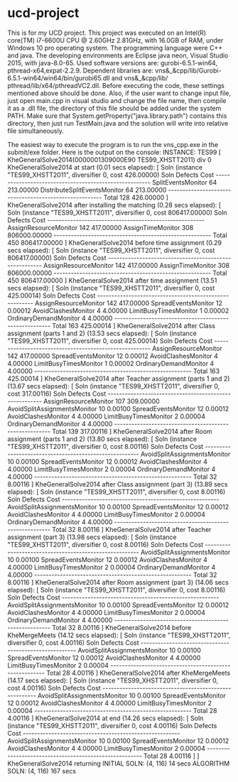 # ucd-project
This is for my UCD project.
This project was executed on an Intel(R) core(TM) i7-6600U CPU @ 2.60GHz 2.81GHz, with 16.0GB of RAM, under Windows 10 pro operating system.
The programming language were C++ and java. 
The developing environments are Eclipse java neon, Visual Studio 2015, with java-8.0-65. 
Used software versions are: gurobi-6.5.1-win64, pthread-x64,expat-2.2.9. 
Dependent libraries are: vns&\_&cpp/lib/Gurobi-6.5.1-win64/win64/bin/gurobi65.dll and vns&\_&cpp/lib/ pthread/lib/x64/pthreadVC2.dll.
Before executing the code, these settings mentioned above should be done. 
Also, if the user want to change input file, just open main.cpp in visual studio and change the file name, then compile it as a .dll file, 
the directory of this file should be added under the system PATH. Make sure that System.getProperty("java.library.path") contains this 
directory, then just run TestMain.java and the solution will write into relative file simultaneously. 

The easiest way to execute the program is to run the vns_cpp.exe in the submit/exe folder.
Here is the output on the console:
INSTANCE: TES99
[ KheGeneralSolve2014(0000001309000E90 TES99_XHSTT2011) div 0
  KheGeneralSolve2014 at start (0.01 secs elapsed):
  [ Soln (instance "TES99_XHSTT2011", diversifier 0, cost 426.00000)
    Soln                              Defects          Cost
    -------------------------------------------------------
    SplitEventsMonitor                     64     213.00000
    DistributeSplitEventsMonitor           64     213.00000
    -------------------------------------------------------
    Total                                 128     426.00000
  ]
  KheGeneralSolve2014 after installing the matching (0.28 secs elapsed):
  [ Soln (instance "TES99_XHSTT2011", diversifier 0, cost 806417.00000)
    Soln                              Defects          Cost
    -------------------------------------------------------
    AssignResourceMonitor                 142     417.00000
    AssignTimeMonitor                     308  806000.00000
    -------------------------------------------------------
    Total                                 450  806417.00000
  ]
  KheGeneralSolve2014 before time assignment (0.29 secs elapsed):
  [ Soln (instance "TES99_XHSTT2011", diversifier 0, cost 806417.00000)
    Soln                              Defects          Cost
    -------------------------------------------------------
    AssignResourceMonitor                 142     417.00000
    AssignTimeMonitor                     308  806000.00000
    -------------------------------------------------------
    Total                                 450  806417.00000
  ]
  KheGeneralSolve2014 after time assignment (13.51 secs elapsed):
  [ Soln (instance "TES99_XHSTT2011", diversifier 0, cost 425.00014)
    Soln                              Defects          Cost
    -------------------------------------------------------
    AssignResourceMonitor                 142     417.00000
    SpreadEventsMonitor                    12       0.00012
    AvoidClashesMonitor                     4       4.00000
    LimitBusyTimesMonitor                   1       0.00002
    OrdinaryDemandMonitor                   4       4.00000
    -------------------------------------------------------
    Total                                 163     425.00014
  ]
  KheGeneralSolve2014 after Class assignment (parts 1 and 2) (13.53 secs elapsed):
  [ Soln (instance "TES99_XHSTT2011", diversifier 0, cost 425.00014)
    Soln                              Defects          Cost
    -------------------------------------------------------
    AssignResourceMonitor                 142     417.00000
    SpreadEventsMonitor                    12       0.00012
    AvoidClashesMonitor                     4       4.00000
    LimitBusyTimesMonitor                   1       0.00002
    OrdinaryDemandMonitor                   4       4.00000
    -------------------------------------------------------
    Total                                 163     425.00014
  ]
  KheGeneralSolve2014 after Teacher assignment (parts 1 and 2) (13.67 secs elapsed):
  [ Soln (instance "TES99_XHSTT2011", diversifier 0, cost 317.00116)
    Soln                              Defects          Cost
    -------------------------------------------------------
    AssignResourceMonitor                 107     309.00000
    AvoidSplitAssignmentsMonitor           10       0.00100
    SpreadEventsMonitor                    12       0.00012
    AvoidClashesMonitor                     4       4.00000
    LimitBusyTimesMonitor                   2       0.00004
    OrdinaryDemandMonitor                   4       4.00000
    -------------------------------------------------------
    Total                                 139     317.00116
  ]
  KheGeneralSolve2014 after Room assignment (parts 1 and 2) (13.80 secs elapsed):
  [ Soln (instance "TES99_XHSTT2011", diversifier 0, cost 8.00116)
    Soln                              Defects          Cost
    -------------------------------------------------------
    AvoidSplitAssignmentsMonitor           10       0.00100
    SpreadEventsMonitor                    12       0.00012
    AvoidClashesMonitor                     4       4.00000
    LimitBusyTimesMonitor                   2       0.00004
    OrdinaryDemandMonitor                   4       4.00000
    -------------------------------------------------------
    Total                                  32       8.00116
  ]
  KheGeneralSolve2014 after Class assignment (part 3) (13.89 secs elapsed):
  [ Soln (instance "TES99_XHSTT2011", diversifier 0, cost 8.00116)
    Soln                              Defects          Cost
    -------------------------------------------------------
    AvoidSplitAssignmentsMonitor           10       0.00100
    SpreadEventsMonitor                    12       0.00012
    AvoidClashesMonitor                     4       4.00000
    LimitBusyTimesMonitor                   2       0.00004
    OrdinaryDemandMonitor                   4       4.00000
    -------------------------------------------------------
    Total                                  32       8.00116
  ]
  KheGeneralSolve2014 after Teacher assignment (part 3) (13.98 secs elapsed):
  [ Soln (instance "TES99_XHSTT2011", diversifier 0, cost 8.00116)
    Soln                              Defects          Cost
    -------------------------------------------------------
    AvoidSplitAssignmentsMonitor           10       0.00100
    SpreadEventsMonitor                    12       0.00012
    AvoidClashesMonitor                     4       4.00000
    LimitBusyTimesMonitor                   2       0.00004
    OrdinaryDemandMonitor                   4       4.00000
    -------------------------------------------------------
    Total                                  32       8.00116
  ]
  KheGeneralSolve2014 after Room assignment (part 3) (14.06 secs elapsed):
  [ Soln (instance "TES99_XHSTT2011", diversifier 0, cost 8.00116)
    Soln                              Defects          Cost
    -------------------------------------------------------
    AvoidSplitAssignmentsMonitor           10       0.00100
    SpreadEventsMonitor                    12       0.00012
    AvoidClashesMonitor                     4       4.00000
    LimitBusyTimesMonitor                   2       0.00004
    OrdinaryDemandMonitor                   4       4.00000
    -------------------------------------------------------
    Total                                  32       8.00116
  ]
  KheGeneralSolve2014 before KheMergeMeets (14.12 secs elapsed):
  [ Soln (instance "TES99_XHSTT2011", diversifier 0, cost 4.00116)
    Soln                              Defects          Cost
    -------------------------------------------------------
    AvoidSplitAssignmentsMonitor           10       0.00100
    SpreadEventsMonitor                    12       0.00012
    AvoidClashesMonitor                     4       4.00000
    LimitBusyTimesMonitor                   2       0.00004
    -------------------------------------------------------
    Total                                  28       4.00116
  ]
  KheGeneralSolve2014 after KheMergeMeets (14.17 secs elapsed):
  [ Soln (instance "TES99_XHSTT2011", diversifier 0, cost 4.00116)
    Soln                              Defects          Cost
    -------------------------------------------------------
    AvoidSplitAssignmentsMonitor           10       0.00100
    SpreadEventsMonitor                    12       0.00012
    AvoidClashesMonitor                     4       4.00000
    LimitBusyTimesMonitor                   2       0.00004
    -------------------------------------------------------
    Total                                  28       4.00116
  ]
  KheGeneralSolve2014 at end (14.26 secs elapsed):
  [ Soln (instance "TES99_XHSTT2011", diversifier 0, cost 4.00116)
    Soln                              Defects          Cost
    -------------------------------------------------------
    AvoidSplitAssignmentsMonitor           10       0.00100
    SpreadEventsMonitor                    12       0.00012
    AvoidClashesMonitor                     4       4.00000
    LimitBusyTimesMonitor                   2       0.00004
    -------------------------------------------------------
    Total                                  28       4.00116
  ]
] KheGeneralSolve2014 returning
INITIAL SOLN: (4, 116) 14 secs
ALGORITHM SOLN: (4, 116) 167 secs
